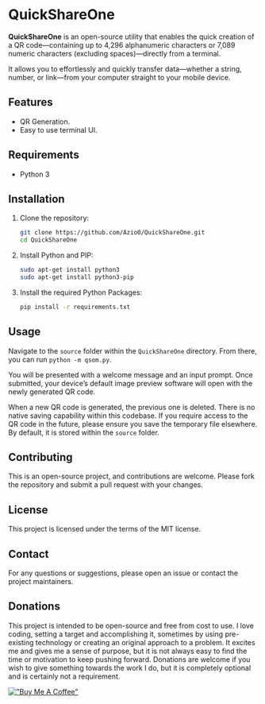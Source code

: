 # QuickShareOne

**QuickShareOne** is an open-source utility that enables the quick creation of a QR code—containing up to 4,296 alphanumeric characters or 7,089 numeric characters (excluding spaces)—directly from a terminal.

It allows you to effortlessly and quickly transfer data—whether a string, number, or link—from your computer straight to your mobile device.

## Features

- QR Generation.
- Easy to use terminal UI.

## Requirements

- Python 3

## Installation

1. Clone the repository:
   ```bash
   git clone https://github.com/Azio0/QuickShareOne.git
   cd QuickShareOne
   ```
2. Install Python and PIP:
   ```bash
   sudo apt-get install python3
   sudo apt-get install python3-pip
   ```
4. Install the required Python Packages:
   ```bash
   pip install -r requirements.txt
   ```

## Usage

Navigate to the ```source``` folder within the ```QuickShareOne``` directory. From there, you can run ```python -m qsom.py```.

You will be presented with a welcome message and an input prompt. Once submitted, your device’s default image preview software will open with the newly generated QR code.

When a new QR code is generated, the previous one is deleted. There is no native saving capability within this codebase. If you require access to the QR code in the future, please ensure you save the temporary file elsewhere. By default, it is stored within the ```source``` folder.

## Contributing

This is an open-source project, and contributions are welcome. Please fork the repository and submit a pull request with your changes.

## License

This project is licensed under the terms of the MIT license.

## Contact

For any questions or suggestions, please open an issue or contact the project maintainers.

## Donations

This project is intended to be open-source and free from cost to use. I love coding, setting a target and accomplishing it, sometimes by using pre-existing technology or creating an original approach to a problem. It excites me and gives me a sense of purpose, but it is not always easy to find the time or motivation to keep pushing forward. Donations are welcome if you wish to give something towards the work I do, but it is completely optional and is certainly not a requirement.

[!["Buy Me A Coffee"](https://www.buymeacoffee.com/assets/img/custom_images/orange_img.png)](https://www.buymeacoffee.com/azio0)

